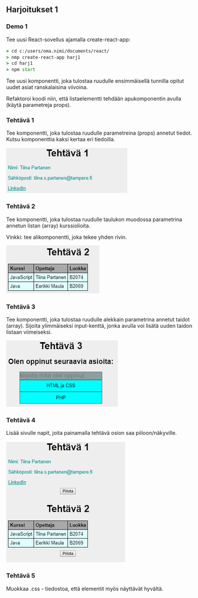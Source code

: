 ## Harjoitukset 1

### Demo 1

Tee uusi React-sovellus ajamalla create-react-app:

```cmd
> cd c:/users/oma.nimi/documents/react/
> nmp create-react-app harj1
> cd harj1
> npm start
```

Tee uusi komponentti, joka tulostaa ruudulle ensimmäisellä tunnilla opitut uudet asiat ranskalaisina viivoina.

Refaktoroi koodi niin, että listaelementti tehdään apukomponentin avulla (käytä parametreja props).

### Tehtävä 1

Tee komponentti, joka tulostaa ruudulle parametreina (props) annetut tiedot. Kutsu komponenttia kaksi kertaa eri tiedoilla.

![tehtävä 1](./img/tiedot.PNG)

### Tehtävä 2

Tee komponentti, joka tulostaa ruudulle taulukon muodossa parametrina annetun listan (array) kurssiolioita.

Vinkki: tee alikomponentti, joka tekee yhden rivin.

![tehtävä 2](./img/kurssit.PNG)

### Tehtävä 3

Tee komponentti, joka tulostaa ruudulle alekkain parametrina annetut taidot (array). Sijoita ylimmäiseksi input-kenttä, jonka avulla voi lisätä uuden taidon listaan viimeiseksi.

![tehtävä 3](./img/oppinut.PNG)

### Tehtävä 4

Lisää sivulle napit, joita painamalla tehtävä osion saa piiloon/näkyville.

![tehtävä 4](./img/piilota.PNG)

### Tehtävä 5

Muokkaa .css - tiedostoa, että elementit myös näyttävät hyvältä.